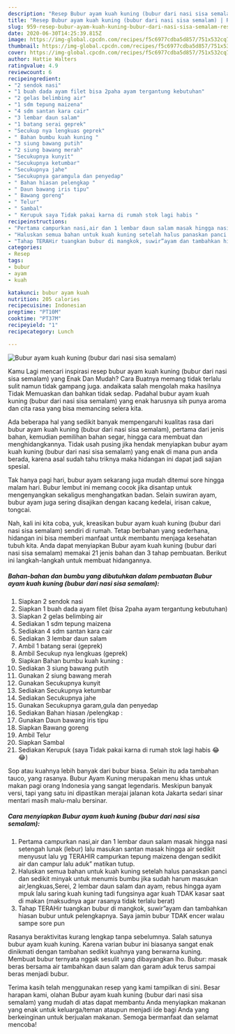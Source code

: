 ```yaml
---
description: "Resep Bubur ayam kuah kuning (bubur dari nasi sisa semalam) | Resep Bumbu Bubur ayam kuah kuning (bubur dari nasi sisa semalam) Yang Enak Dan Lezat"
title: "Resep Bubur ayam kuah kuning (bubur dari nasi sisa semalam) | Resep Bumbu Bubur ayam kuah kuning (bubur dari nasi sisa semalam) Yang Enak Dan Lezat"
slug: 959-resep-bubur-ayam-kuah-kuning-bubur-dari-nasi-sisa-semalam-resep-bumbu-bubur-ayam-kuah-kuning-bubur-dari-nasi-sisa-semalam-yang-enak-dan-lezat
date: 2020-06-30T14:25:39.815Z
image: https://img-global.cpcdn.com/recipes/f5c6977cdba5d857/751x532cq70/bubur-ayam-kuah-kuning-bubur-dari-nasi-sisa-semalam-foto-resep-utama.jpg
thumbnail: https://img-global.cpcdn.com/recipes/f5c6977cdba5d857/751x532cq70/bubur-ayam-kuah-kuning-bubur-dari-nasi-sisa-semalam-foto-resep-utama.jpg
cover: https://img-global.cpcdn.com/recipes/f5c6977cdba5d857/751x532cq70/bubur-ayam-kuah-kuning-bubur-dari-nasi-sisa-semalam-foto-resep-utama.jpg
author: Hattie Walters
ratingvalue: 4.9
reviewcount: 6
recipeingredient:
- "2 sendok nasi"
- "1 buah dada ayam filet bisa 2paha ayam tergantung kebutuhan"
- "2 gelas belimbing air"
- "1 sdm tepung maizena"
- "4 sdm santan kara cair"
- "3 lembar daun salam"
- "1 batang serai geprek"
- "Secukup nya lengkuas geprek"
- " Bahan bumbu kuah kuning "
- "3 siung bawang putih"
- "2 siung bawang merah"
- "Secukupnya kunyit"
- "Secukupnya ketumbar"
- "Secukupnya jahe"
- "Secukupnya garamgula dan penyedap"
- " Bahan hiasan pelengkap "
- " Daun bawang iris tipu"
- " Bawang goreng"
- " Telur"
- " Sambal"
- " Kerupuk saya Tidak pakai karna di rumah stok lagi habis "
recipeinstructions:
- "Pertama campurkan nasi,air dan 1 lembar daun salam masak hingga nasi setengah lunak (lebur) lalu masukan santan masak hingga air sedikit menyusut lalu yg TERAHIR campurkan tepung maizena dengan sedikit air dan campur lalu aduk” matikan tutup."
- "Haluskan semua bahan untuk kuah kuning setelah halus panaskan panci dan sedikit minyak untuk menumis bumbu jika sudah harum masukan air,lengkuas,Serei, 2 lembar daun salam dan ayam, rebus hingga ayam mpuk lalu saring kuah kuning tadi fungsinya agar kuah TDAK kasar saat di makan (maksudnya agar rasanya tidak terlalu berat)"
- "Tahap TERAHir tuangkan bubur di mangkok, suwir”ayam dan tambahkan hiasan bubur untuk pelengkapnya. Saya jamin bubur TDAK encer walau sampe sore pun"
categories:
- Resep
tags:
- bubur
- ayam
- kuah

katakunci: bubur ayam kuah 
nutrition: 205 calories
recipecuisine: Indonesian
preptime: "PT10M"
cooktime: "PT37M"
recipeyield: "1"
recipecategory: Lunch

---
```



![Bubur ayam kuah kuning (bubur dari nasi sisa semalam)](https://img-global.cpcdn.com/recipes/f5c6977cdba5d857/751x532cq70/bubur-ayam-kuah-kuning-bubur-dari-nasi-sisa-semalam-foto-resep-utama.jpg)

Kamu Lagi mencari inspirasi resep bubur ayam kuah kuning (bubur dari nasi sisa semalam) yang Enak Dan Mudah? Cara Buatnya memang tidak terlalu sulit namun tidak gampang juga. andaikata salah mengolah maka hasilnya Tidak Memuaskan dan bahkan tidak sedap. Padahal bubur ayam kuah kuning (bubur dari nasi sisa semalam) yang enak harusnya sih punya aroma dan cita rasa yang bisa memancing selera kita.

Ada beberapa hal yang sedikit banyak mempengaruhi kualitas rasa dari bubur ayam kuah kuning (bubur dari nasi sisa semalam), pertama dari jenis bahan, kemudian pemilihan bahan segar, hingga cara membuat dan menghidangkannya. Tidak usah pusing jika hendak menyiapkan bubur ayam kuah kuning (bubur dari nasi sisa semalam) yang enak di mana pun anda berada, karena asal sudah tahu triknya maka hidangan ini dapat jadi sajian spesial.

Tak hanya pagi hari, bubur ayam sekarang juga mudah ditemui sore hingga malam hari. Bubur lembut ini memang cocok jika disantap untuk mengenyangkan sekaligus menghangatkan badan. Selain suwiran ayam, bubur ayam juga sering disajikan dengan kacang kedelai, irisan cakue, tongcai.


Nah, kali ini kita coba, yuk, kreasikan bubur ayam kuah kuning (bubur dari nasi sisa semalam) sendiri di rumah. Tetap berbahan yang sederhana, hidangan ini bisa memberi manfaat untuk membantu menjaga kesehatan tubuh kita. Anda dapat menyiapkan Bubur ayam kuah kuning (bubur dari nasi sisa semalam) memakai 21 jenis bahan dan 3 tahap pembuatan. Berikut ini langkah-langkah untuk membuat hidangannya.

<!--inarticleads1-->

##### Bahan-bahan dan bumbu yang dibutuhkan dalam pembuatan Bubur ayam kuah kuning (bubur dari nasi sisa semalam):

1. Siapkan 2 sendok nasi
1. Siapkan 1 buah dada ayam filet (bisa 2paha ayam tergantung kebutuhan)
1. Siapkan 2 gelas belimbing air
1. Sediakan 1 sdm tepung maizena
1. Sediakan 4 sdm santan kara cair
1. Sediakan 3 lembar daun salam
1. Ambil 1 batang serai (geprek)
1. Ambil Secukup nya lengkuas (geprek)
1. Siapkan  Bahan bumbu kuah kuning :
1. Sediakan 3 siung bawang putih
1. Gunakan 2 siung bawang merah
1. Gunakan Secukupnya kunyit
1. Sediakan Secukupnya ketumbar
1. Sediakan Secukupnya jahe
1. Gunakan Secukupnya garam,gula dan penyedap
1. Sediakan  Bahan hiasan /pelengkap :
1. Gunakan  Daun bawang iris tipu
1. Siapkan  Bawang goreng
1. Ambil  Telur
1. Siapkan  Sambal
1. Sediakan  Kerupuk (saya Tidak pakai karna di rumah stok lagi habis 😂😂)


Sop atau kuahnya lebih banyak dari bubur biasa. Selain itu ada tambahan tauco, yang rasanya. Bubur Ayam Kuning merupakan menu khas untuk makan pagi orang Indonesia yang sangat legendaris. Meskipun banyak versi, tapi yang satu ini dipastikan merajai jalanan kota Jakarta sedari sinar mentari masih malu-malu bersinar. 

<!--inarticleads2-->

##### Cara menyiapkan Bubur ayam kuah kuning (bubur dari nasi sisa semalam):

1. Pertama campurkan nasi,air dan 1 lembar daun salam masak hingga nasi setengah lunak (lebur) lalu masukan santan masak hingga air sedikit menyusut lalu yg TERAHIR campurkan tepung maizena dengan sedikit air dan campur lalu aduk” matikan tutup.
1. Haluskan semua bahan untuk kuah kuning setelah halus panaskan panci dan sedikit minyak untuk menumis bumbu jika sudah harum masukan air,lengkuas,Serei, 2 lembar daun salam dan ayam, rebus hingga ayam mpuk lalu saring kuah kuning tadi fungsinya agar kuah TDAK kasar saat di makan (maksudnya agar rasanya tidak terlalu berat)
1. Tahap TERAHir tuangkan bubur di mangkok, suwir”ayam dan tambahkan hiasan bubur untuk pelengkapnya. Saya jamin bubur TDAK encer walau sampe sore pun


Rasanya beraktivitas kurang lengkap tanpa sebelumnya. Salah satunya bubur ayam kuah kuning. Karena varian bubur ini biasanya sangat enak dinikmati dengan tambahan sedikit kuahnya yang berwarna kuning. Membuat bubur ternyata nggak sesulit yang dibayangkan lho. Bubur: masak beras bersama air tambahkan daun salam dan garam aduk terus sampai beras menjadi bubur. 

Terima kasih telah menggunakan resep yang kami tampilkan di sini. Besar harapan kami, olahan Bubur ayam kuah kuning (bubur dari nasi sisa semalam) yang mudah di atas dapat membantu Anda menyiapkan makanan yang enak untuk keluarga/teman ataupun menjadi ide bagi Anda yang berkeinginan untuk berjualan makanan. Semoga bermanfaat dan selamat mencoba!
